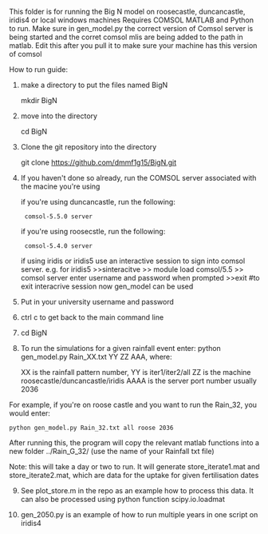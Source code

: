 This folder is for running the Big N model on roosecastle, duncancastle, iridis4 or local windows machines
Requires COMSOL MATLAB and Python to run. Make sure in gen_model.py the correct version of Comsol server is being started and the corret comsol mlis
are being added to the path in matlab. Edit this after you pull it to make sure your machine has this version of comsol

How to run guide:
1. make a directory to put the files named BigN 
	
	mkdir BigN

2. move into the directory
	
	cd BigN

3. Clone the git repository into the directory
	
	git clone https://github.com/dmmf1g15/BigN.git

4. If you haven't done so already, run the COMSOL server associated with the macine you're using
	
	if you're using duncancastle, run the following:
	
		comsol-5.5.0 server
	if you're using roosecstle, run the following:
	
		comsol-5.4.0 server

	if using iridis or iridis5 use an interactive session to sign into comsol server. e.g. for iridis5
		>>sinteracitve
		>> module load comsol/5.5
		>> comsol server
	enter username and password when prompted
		>>exit #to exit interacrive session
	now gen_model can be used
	
5. Put in your university username and password

6. ctrl c to get back to the main command line

7. cd BigN

8. To run the simulations for a given rainfall event enter: python gen_model.py Rain_XX.txt YY ZZ AAA, where:

	XX is the rainfall pattern number, 
	YY is iter1/iter2/all
	ZZ is the machine roosecastle/duncancastle/iridis
	AAAA is the server port number usually 2036

For example, if you're on roose castle and you want to run the Rain_32, you would enter:

	python gen_model.py Rain_32.txt all roose 2036

After running this, the program will copy the relevant matlab functions into a new folder ../Rain_G_32/ (use the name of your Rainfall txt file)
	
Note: this will take a day or two to run. It will generate store_iterate1.mat and store_iterate2.mat, which are data for the uptake for given fertilisation dates

9. See plot_store.m in the repo as an example how to process this data. It can also be processed using python function scipy.io.loadmat
    
10. gen_2050.py is an example of how to run multiple years in one script on iridis4


  
